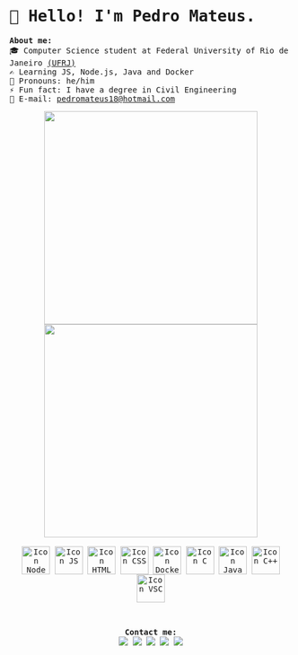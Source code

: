 <samp>
  <h1> 👋 Hello! I'm Pedro Mateus. </h1>

  <b> About me: </b><br>
  🎓 Computer Science student at Federal University of Rio de Janeiro <a href="https://ufrj.br/en/">(UFRJ)</a> <br>
  ✍ Learning JS, Node.js, Java and Docker <br>
  🧑 Pronouns: he/him <br>
  ⚡ Fun fact: I have a degree in Civil Engineering <br>
  📩 E-mail: <a href="mailto:pedromateus18@hotmail.com">pedromateus18@hotmail.com</a> <br>


  <div align = "center">
    <img width="380" src="https://github-readme-stats.vercel.app/api?username=lumifere&show_icons=true&theme=tokyonight&hide=issues&count_private=true">
    <img width="380" src="https://github-readme-stats.vercel.app/api/top-langs/?username=lumifere&layout=compact&langs_count=5&theme=tokyonight">
  </div> 
  <br>
  <div align = "center" style="display: inline_block">
    <img align="center" alt="Icon Node" width="50" src="https://cdn.jsdelivr.net/gh/devicons/devicon/icons/nodejs/nodejs-original.svg"/>
    <img align="center" alt="Icon JS" width="50" src="https://cdn.jsdelivr.net/gh/devicons/devicon/icons/javascript/javascript-original.svg"/>
    <img align="center" alt="Icon HTML" width="50" src="https://cdn.jsdelivr.net/gh/devicons/devicon/icons/html5/html5-original.svg"/>
    <img align="center" alt="Icon CSS" width="50" src="https://cdn.jsdelivr.net/gh/devicons/devicon/icons/css3/css3-original.svg"/>
    <img align="center" alt="Icon Docker" width="50" src="https://cdn.jsdelivr.net/gh/devicons/devicon/icons/docker/docker-original.svg"/>      
    <img align="center" alt="Icon C" width="50" src="https://cdn.jsdelivr.net/gh/devicons/devicon/icons/c/c-original.svg"/>
    <img align="center" alt="Icon Java" width="50" src="https://cdn.jsdelivr.net/gh/devicons/devicon/icons/java/java-original.svg"/>
    <img align="center" alt="Icon C++" width="50" src="https://cdn.jsdelivr.net/gh/devicons/devicon/icons/cplusplus/cplusplus-original.svg"/>
    <img align="center" alt="Icon VSC" width="50" src="https://cdn.jsdelivr.net/gh/devicons/devicon/icons/visualstudio/visualstudio-plain.svg"/>
  </div> 
  <br>
  
  ##
  <div align = "center"> 
    <b> Contact me: </b> <br>
    <a href="https://www.linkedin.com/in/ormesino/" target="_blank"><img src="https://img.shields.io/badge/-LinkedIn-%230077B5?style=for-the-badge&logo=linkedin&logoColor=white" target="_blank"></a> 
    <a href="https://www.twitter.com/lumifere" target="_blank"><img src="https://img.shields.io/badge/Twitter-1DA1F2?style=for-the-badge&logo=twitter&logoColor=white" target="_blank"></a>
    <a href="https://discordapp.com/users/celino#2492" target="_blank"><img src="https://img.shields.io/badge/Discord-7289DA?style=for-the-badge&logo=discord&logoColor=white" target="_blank"></a> 
    <a href="https://www.twitch.tv/celino" target="_blank"><img src="https://img.shields.io/badge/Twitch-9146FF?style=for-the-badge&logo=twitch&logoColor=white" target="_blank"></a>
    <img src="https://raw.githubusercontent.com/bornmay/bornmay/Update/svg/Bottom.svg">
  </div>
</samp>


